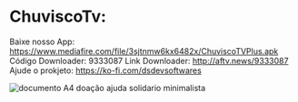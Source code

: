 # ChuviscoTv:
Baixe nosso App: https://www.mediafire.com/file/3sjtnmw6kx6482x/ChuviscoTVPlus.apk
Código Downloader: 9333087
Link Downloader: http://aftv.news/9333087
Ajude o prokjeto: https://ko-fi.com/dsdevsoftwares

![documento A4 doação ajuda solidario minimalista](https://github.com/user-attachments/assets/8b1c07f2-8310-4a3e-abcf-c63d88e87a84)
